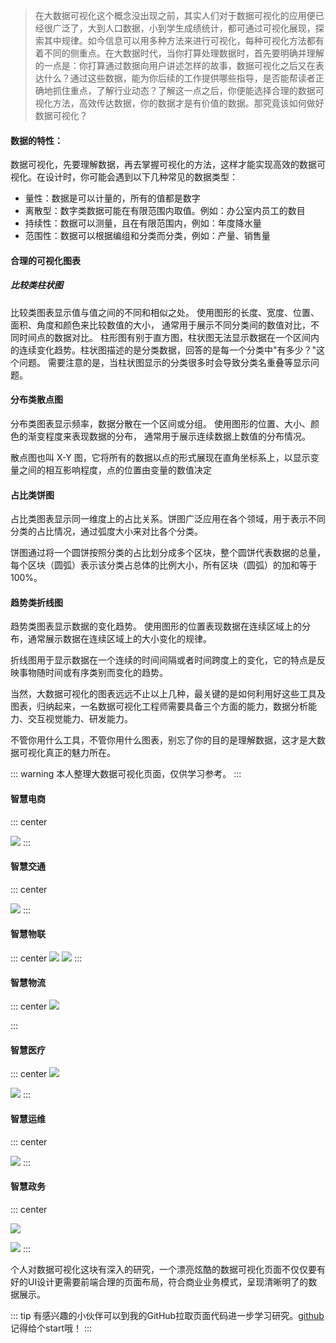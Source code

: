 >在大数据可视化这个概念没出现之前，其实人们对于数据可视化的应用便已经很广泛了，大到人口数据，小到学生成绩统计，都可通过可视化展现，探索其中规律。如今信息可以用多种方法来进行可视化，每种可视化方法都有着不同的侧重点。在大数据时代，当你打算处理数据时，首先要明确并理解的一点是：你打算通过数据向用户讲述怎样的故事，数据可视化之后又在表达什么？通过这些数据，能为你后续的工作提供哪些指导，是否能帮读者正确地抓住重点，了解行业动态？了解这一点之后，你便能选择合理的数据可视化方法，高效传达数据，你的数据才是有价值的数据。那究竟该如何做好数据可视化？

#### 数据的特性：
数据可视化，先要理解数据，再去掌握可视化的方法，这样才能实现高效的数据可视化。在设计时，你可能会遇到以下几种常见的数据类型：

- 量性：数据是可以计量的，所有的值都是数字
- 离散型：数字类数据可能在有限范围内取值。例如：办公室内员工的数目
- 持续性：数据可以测量，且在有限范围内，例如：年度降水量
- 范围性：数据可以根据编组和分类而分类，例如：产量、销售量
#### 合理的可视化图表

##### 比较类柱状图
比较类图表显示值与值之间的不同和相似之处。 使用图形的长度、宽度、位置、面积、角度和颜色来比较数值的大小， 通常用于展示不同分类间的数值对比，不同时间点的数据对比。
柱形图有别于直方图，柱状图无法显示数据在一个区间内的连续变化趋势。柱状图描述的是分类数据，回答的是每一个分类中"有多少？"这个问题。 需要注意的是，当柱状图显示的分类很多时会导致分类名重叠等显示问题。

#### 分布类散点图

分布类图表显示频率，数据分散在一个区间或分组。 使用图形的位置、大小、颜色的渐变程度来表现数据的分布， 通常用于展示连续数据上数值的分布情况。

散点图也叫 X-Y 图，它将所有的数据以点的形式展现在直角坐标系上，以显示变量之间的相互影响程度，点的位置由变量的数值决定

#### 占比类饼图
占比类图表显示同一维度上的占比关系。饼图广泛应用在各个领域，用于表示不同分类的占比情况，通过弧度大小来对比各个分类。

饼图通过将一个圆饼按照分类的占比划分成多个区块，整个圆饼代表数据的总量，每个区块（圆弧）表示该分类占总体的比例大小，所有区块（圆弧）的加和等于 100%。

#### 趋势类折线图

趋势类图表显示数据的变化趋势。 使用图形的位置表现数据在连续区域上的分布，通常展示数据在连续区域上的大小变化的规律。

折线图用于显示数据在一个连续的时间间隔或者时间跨度上的变化，它的特点是反映事物随时间或有序类别而变化的趋势。


当然，大数据可视化的图表远远不止以上几种，最关键的是如何利用好这些工具及图表，归纳起来，一名数据可视化工程师需要具备三个方面的能力，数据分析能力、交互视觉能力、研发能力。

不管你用什么工具，不管你用什么图表，别忘了你的目的是理解数据，这才是大数据可视化真正的魅力所在。

::: warning
本人整理大数据可视化页面，仅供学习参考。
:::

#### 智慧电商

::: center
  
  ![](https://cdn.jsdelivr.net/gh/Ezuy-Lee/RainzeDrawingBed/media/1.png)
:::

#### 智慧交通
::: center
  
 ![](https://cdn.jsdelivr.net/gh/Ezuy-Lee/RainzeDrawingBed/media/23.png)
:::
#### 智慧物联
::: center
  ![](https://cdn.jsdelivr.net/gh/Ezuy-Lee/RainzeDrawingBed/media/21.png)
  ![](https://cdn.jsdelivr.net/gh/Ezuy-Lee/RainzeDrawingBed/media/31.png)
:::
#### 智慧物流
::: center
  ![](https://cdn.jsdelivr.net/gh/Ezuy-Lee/RainzeDrawingBed/media/5.png)
  
:::
#### 智慧医疗
::: center
  ![](https://cdn.jsdelivr.net/gh/Ezuy-Lee/RainzeDrawingBed/media/8.png)
  
  ![](https://cdn.jsdelivr.net/gh/Ezuy-Lee/RainzeDrawingBed/media/81.png)
:::
#### 智慧运维
::: center
  
  ![](https://cdn.jsdelivr.net/gh/Ezuy-Lee/RainzeDrawingBed/media/9.png)
:::
#### 智慧政务
::: center
  
![](https://cdn.jsdelivr.net/gh/Ezuy-Lee/RainzeDrawingBed/media/11.png)

![](https://cdn.jsdelivr.net/gh/Ezuy-Lee/RainzeDrawingBed/media/12.png)
:::

个人对数据可视化这块有深入的研究，一个漂亮炫酷的数据可视化页面不仅仅要有好的UI设计更需要前端合理的页面布局，符合商业业务模式，呈现清晰明了的数据展示。


::: tip
有感兴趣的小伙伴可以到我的GitHub拉取页面代码进一步学习研究。[github](https://github.com/Ezuy-Lee/liyuze-frontEnd)
记得给个start哦！
:::
